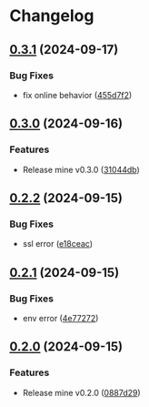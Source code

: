# Changelog

## [0.3.1](https://github.com/m1sk9/mine/compare/mine-v0.3.0...mine-v0.3.1) (2024-09-17)


### Bug Fixes

* fix online behavior ([455d7f2](https://github.com/m1sk9/mine/commit/455d7f2c1b7ad2da148fefad2d0fefc72fb5f4d0))

## [0.3.0](https://github.com/m1sk9/mine/compare/mine-v0.2.2...mine-v0.3.0) (2024-09-16)


### Features

* Release mine v0.3.0 ([31044db](https://github.com/m1sk9/mine/commit/31044db02880ec1ec3affd957e867f81facabd7a))

## [0.2.2](https://github.com/m1sk9/mine/compare/mine-v0.2.1...mine-v0.2.2) (2024-09-15)


### Bug Fixes

* ssl error ([e18ceac](https://github.com/m1sk9/mine/commit/e18ceac1d186d73686d85cad43f694350d4bcdf8))

## [0.2.1](https://github.com/m1sk9/mine/compare/mine-v0.2.0...mine-v0.2.1) (2024-09-15)


### Bug Fixes

* env error ([4e77272](https://github.com/m1sk9/mine/commit/4e77272f136beb8274bdcdb5d182ebb9bc4080b5))

## [0.2.0](https://github.com/m1sk9/mine/compare/mine-v0.1.0...mine-v0.2.0) (2024-09-15)


### Features

* Release mine v0.2.0 ([0887d29](https://github.com/m1sk9/mine/commit/0887d290babfad8aad96a42adb5f0d2910ba67be))
